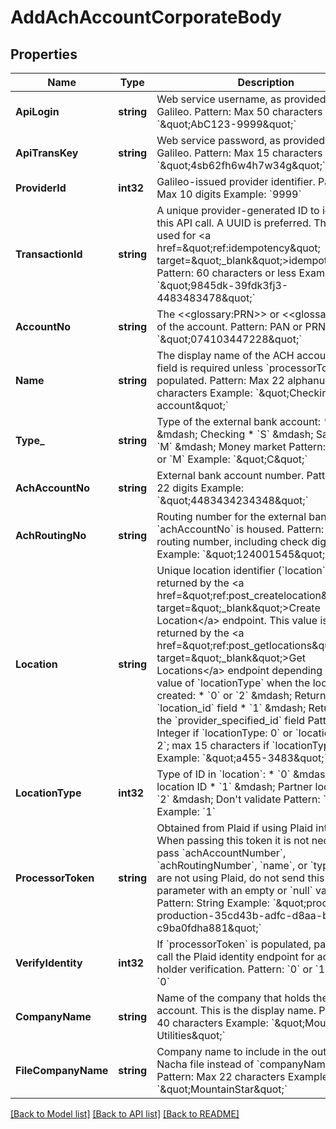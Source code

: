 # AddAchAccountCorporateBody

## Properties
Name | Type | Description | Notes
------------ | ------------- | ------------- | -------------
**ApiLogin** | **string** | Web service username, as provided by Galileo. Pattern: Max 50 characters Example: &#x60;\&quot;AbC123-9999\&quot;&#x60; | [default to AbC123-9999]
**ApiTransKey** | **string** | Web service password, as provided by Galileo. Pattern: Max 15 characters Example: &#x60;\&quot;4sb62fh6w4h7w34g\&quot;&#x60; | [default to 4sb62fh6w4h7w34g]
**ProviderId** | **int32** | Galileo-issued provider identifier. Pattern: Max 10 digits Example: &#x60;9999&#x60; | [default to 9999]
**TransactionId** | **string** | A unique provider-generated ID to identify this API call. A UUID is preferred. This value is used for &lt;a href&#x3D;\&quot;ref:idempotency\&quot; target&#x3D;\&quot;_blank\&quot;&gt;idempotency&lt;/a&gt;. Pattern: 60 characters or less Example: &#x60;\&quot;9845dk-39fdk3fj3-4483483478\&quot;&#x60; | [default to 123e4567-e89b-12d3-a456-426614174000]
**AccountNo** | **string** | The &lt;&lt;glossary:PRN&gt;&gt; or &lt;&lt;glossary:PAN&gt;&gt; of the account. Pattern: PAN or PRN  Example: &#x60;\&quot;074103447228\&quot;&#x60; | [default to 074103447228]
**Name** | **string** | The display name of the ACH account. This field is required unless &#x60;processorToken&#x60; is populated. Pattern: Max 22 alphanumeric characters Example: &#x60;\&quot;Checking account\&quot;&#x60; | [optional] [default to null]
**Type_** | **string** | Type of the external bank account: * &#x60;C&#x60; &amp;mdash; Checking * &#x60;S&#x60; &amp;mdash; Savings * &#x60;M&#x60; &amp;mdash; Money market  Pattern: &#x60;C&#x60;, &#x60;S&#x60;, or &#x60;M&#x60; Example: &#x60;\&quot;C\&quot;&#x60; | [optional] [default to null]
**AchAccountNo** | **string** | External bank account number. Pattern: Max 22 digits Example: &#x60;\&quot;4483434234348\&quot;&#x60; | [optional] [default to null]
**AchRoutingNo** | **string** | Routing number for the external bank where &#x60;achAccountNo&#x60; is housed. Pattern: 9-digit routing number, including check digit Example: &#x60;\&quot;124001545\&quot;&#x60; | [optional] [default to null]
**Location** | **string** | Unique location identifier (&#x60;location&#x60;) as returned by the &lt;a href&#x3D;\&quot;ref:post_createlocation\&quot; target&#x3D;\&quot;_blank\&quot;&gt;Create Location&lt;/a&gt; endpoint.  This value is also returned by the &lt;a href&#x3D;\&quot;ref:post_getlocations\&quot; target&#x3D;\&quot;_blank\&quot;&gt;Get Locations&lt;/a&gt; endpoint depending on the value of &#x60;locationType&#x60; when the location was created: * &#x60;0&#x60; or &#x60;2&#x60; &amp;mdash; Returned in the &#x60;location_id&#x60; field * &#x60;1&#x60; &amp;mdash; Returned in the &#x60;provider_specified_id&#x60; field  Pattern: Integer if &#x60;locationType: 0&#x60; or &#x60;locationType: 2&#x60;; max 15 characters if &#x60;locationType: 1&#x60; Example: &#x60;\&quot;a455-3483\&quot;&#x60; | [optional] [default to null]
**LocationType** | **int32** | Type of ID in &#x60;location&#x60;: * &#x60;0&#x60; &amp;mdash; Galileo location ID * &#x60;1&#x60; &amp;mdash; Partner location ID * &#x60;2&#x60; &amp;mdash; Don&#x27;t validate  Pattern: &#x60;0&#x60; or &#x60;1&#x60; Example: &#x60;1&#x60; | [optional] [default to null]
**ProcessorToken** | **string** | Obtained from Plaid if using Plaid integration. When passing this token it is not necessary to pass &#x60;achAccountNumber&#x60;, &#x60;achRoutingNumber&#x60;, &#x60;name&#x60;, or &#x60;type&#x60;. If you are not using Plaid, do not send this parameter with an empty or &#x60;null&#x60; value. Pattern: String Example: &#x60;\&quot;processor-production-35cd43b-adfc-d8aa-b331-c9ba0fdha881\&quot;&#x60; | [optional] [default to null]
**VerifyIdentity** | **int32** | If &#x60;processorToken&#x60; is populated, pass &#x60;1&#x60; to call the Plaid identity endpoint for account-holder verification. Pattern: &#x60;0&#x60; or &#x60;1&#x60; Example: &#x60;0&#x60; | [optional] [default to null]
**CompanyName** | **string** | Name of the company that holds the external account. This is the display name. Pattern: 1–40 characters Example: &#x60;\&quot;Mountain Star Utilities\&quot;&#x60; | [optional] [default to null]
**FileCompanyName** | **string** | Company name to include in the outgoing Nacha file instead of &#x60;companyName&#x60;. Pattern: Max 22 characters Example: &#x60;\&quot;MountainStar\&quot;&#x60; | [optional] [default to null]

[[Back to Model list]](../README.md#documentation-for-models) [[Back to API list]](../README.md#documentation-for-api-endpoints) [[Back to README]](../README.md)

